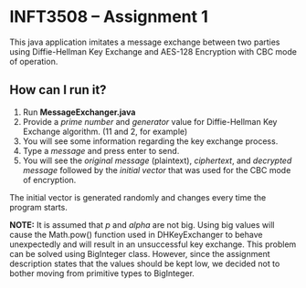 ﻿# INFT3508 – Assignment 1
This java application imitates a message exchange between two parties using Diffie-Hellman Key Exchange and AES-128 Encryption with CBC mode of operation.

## How can I run it?

 1. Run **MessageExchanger.java**
 2. Provide a *prime number* and *generator* value for Diffie-Hellman Key Exchange algorithm. (11 and 2, for example)
 3. You will see some information regarding the key exchange process.
 4. Type a *message* and press enter to send.
 5. You will see the *original message* (plaintext), *ciphertext*, and *decrypted message* followed by the *initial vector* that was used for the CBC mode of encryption.

The initial vector is generated randomly and changes every time the program starts.

**NOTE:** It is assumed that *p* and *alpha* are not big. Using big values will cause the Math.pow() function used in DHKeyExchanger to behave unexpectedly and will result in an unsuccessful key exchange. This problem can be solved using BigInteger class. However, since the assignment description states that the values should be kept low, we decided not to bother moving from primitive types to BigInteger.